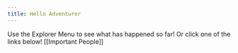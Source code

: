 ```yaml
---
title: Hello Adventurer
---
```


Use the Explorer Menu to see what has happened so far! Or click one of the links below!
[[Important People]]


